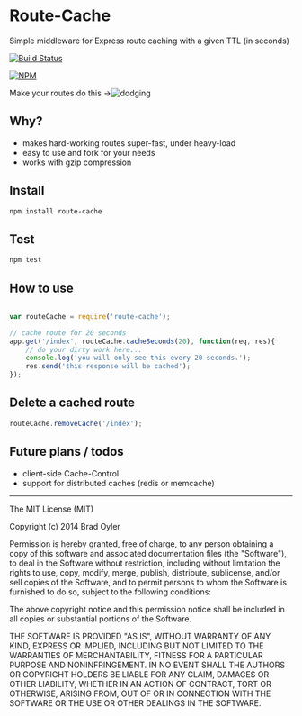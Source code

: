 # Route-Cache
Simple middleware for Express route caching with a given TTL (in seconds)

[![Build Status](https://travis-ci.org/bradoyler/route-cache.svg?branch=master)](https://travis-ci.org/bradoyler/route-cache)

[![NPM](https://nodei.co/npm/route-cache.png?downloads=true&downloadRank=true&stars=true)](https://nodei.co/npm/route-cache/)

Make your routes do this ->![dodging](http://gifs.gifbin.com/1234778873_Muhammad_Ali_dodging_punches.gif)

## Why?
- makes hard-working routes super-fast, under heavy-load
- easy to use and fork for your needs
- works with gzip compression

## Install
```sh
npm install route-cache
```

## Test
```sh
npm test
```

## How to use
```javascript

var routeCache = require('route-cache');

// cache route for 20 seconds
app.get('/index', routeCache.cacheSeconds(20), function(req, res){
	// do your dirty work here...
	console.log('you will only see this every 20 seconds.');
	res.send('this response will be cached');
});


```

## Delete a cached route
```javascript
routeCache.removeCache('/index');
```

## Future plans / todos
- client-side Cache-Control
- support for distributed caches (redis or memcache)

------
The MIT License (MIT)

Copyright (c) 2014 Brad Oyler

Permission is hereby granted, free of charge, to any person obtaining a copy
of this software and associated documentation files (the "Software"), to deal
in the Software without restriction, including without limitation the rights
to use, copy, modify, merge, publish, distribute, sublicense, and/or sell
copies of the Software, and to permit persons to whom the Software is
furnished to do so, subject to the following conditions:

The above copyright notice and this permission notice shall be included in all
copies or substantial portions of the Software.

THE SOFTWARE IS PROVIDED "AS IS", WITHOUT WARRANTY OF ANY KIND, EXPRESS OR
IMPLIED, INCLUDING BUT NOT LIMITED TO THE WARRANTIES OF MERCHANTABILITY,
FITNESS FOR A PARTICULAR PURPOSE AND NONINFRINGEMENT. IN NO EVENT SHALL THE
AUTHORS OR COPYRIGHT HOLDERS BE LIABLE FOR ANY CLAIM, DAMAGES OR OTHER
LIABILITY, WHETHER IN AN ACTION OF CONTRACT, TORT OR OTHERWISE, ARISING FROM,
OUT OF OR IN CONNECTION WITH THE SOFTWARE OR THE USE OR OTHER DEALINGS IN THE
SOFTWARE.
